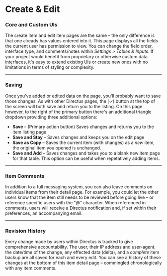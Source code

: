 # Create & Edit
### Core and Custom UIs
The create item and edit item pages are the same – the only difference is that one already has values entered into it. This page displays all the fields the current user has permission to view. You can change the field order, interface type, and comments/notes within _Settings > Tables & Inputs_. If your project would benefit from proprietary or otherwise custom data interfaces, it's easy to extend existing UIs or create new ones with no limitations in terms of styling or complexity.

----------

### Saving
Once you've added or edited data on the page, you'll probably want to save those changes. As with other Directus pages, the (✓) button at the top of the screen will both save and return you to the listing. On this page however, to the right of the primary button there's an additional triangle dropdown providing three additional options:

* **Save** – (Primary action button) Saves changes and returns you to the item listing page
* **Save and Stay** – Saves changes and keeps you on the edit page
* **Save as Copy** – Saves the current item (with changes) as a _new_ item, the original item you opened is unchanged.
* **Save and Add** – Saves changes and takes you to a blank new item page for that table. This option can be useful when repetatively adding items.

----------

### Item Comments
In addition to a full messaging system, you can also leave comments on individual items from their detail page. For example, you could let the other users know that the item still needs to be reviewed before going live – or reference specific users with the "@" character. When referenced in comments, users will receive a Directus notification and, if set within their preferences, an accompanying email.

----------

### Revision History
Every change made by users within Directus is tracked to give comprehensive accountability. The user, their IP address and user-agent, the date/time of the change, any effected data (delta), and a _complete_ item backup are all saved for each and every edit. You can see a history of these changes at the bottom of this item detail page – commingled chronologically with any item comments.
